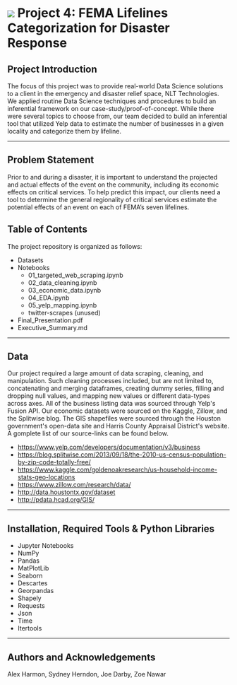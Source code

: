 # ![](https://ga-dash.s3.amazonaws.com/production/assets/logo-9f88ae6c9c3871690e33280fcf557f33.png) Project 4: FEMA Lifelines Categorization for Disaster Response

## Project Introduction

The  focus of this project was to provide real-world Data Science solutions to a client in the emergency and disaster relief space, NLT Technologies. We applied routine Data Science techniques and procedures to build an inferential framework on our case-study/proof-of-concept. While there were several topics to choose from, our team decided to build an inferential tool that utilized Yelp data to estimate the number of businesses in a given locality and categorize them by lifeline. 

---

## Problem Statement

Prior to and during a disaster, it is important to understand the projected and actual effects of the event on the community, including its economic effects on critical services. To help predict this impact, our clients need a tool to determine the general regionality of critical services estimate the potential effects of an event on each of FEMA’s seven lifelines. 

## Table of Contents
The project repository is organized as follows:

 - Datasets
 - Notebooks
     - 01_targeted_web_scraping.ipynb 
     - 02_data_cleaning.ipynb
     - 03_economic_data.ipynb
     - 04_EDA.ipynb
     - 05_yelp_mapping.ipynb
     - twitter-scrapes (unused)
 - Final_Presentation.pdf
 - Executive_Summary.md

---

## Data

Our project required a large amount of data scraping, cleaning, and manipulation. Such cleaning processes included, but are not limited to, concatenating and merging dataframes, creating dummy series, filling and dropping null values, and mapping new values or different data-types across axes. All of the business listing data was sourced through Yelp's Fusion API. Our economic datasets were sourced on the Kaggle, Zillow, and the Splitwise blog. The GIS shapefiles were sourced through the Houston government's open-data site and Harris County Appraisal District's website. A gomplete list of our source-links can be found below.

 - https://www.yelp.com/developers/documentation/v3/business
 - https://blog.splitwise.com/2013/09/18/the-2010-us-census-population-by-zip-code-totally-free/
 - https://www.kaggle.com/goldenoakresearch/us-household-income-stats-geo-locations
 - https://www.zillow.com/research/data/
 - http://data.houstontx.gov/dataset
 - http://pdata.hcad.org/GIS/

---

## Installation, Required Tools & Python Libraries

- Jupyter Notebooks
- NumPy
- Pandas
- MatPlotLib
- Seaborn
- Descartes
- Georpandas
- Shapely
- Requests
- Json
- Time
- Itertools

---

## Authors and Acknowledgements
Alex Harmon, Sydney Herndon, Joe Darby, Zoe Nawar